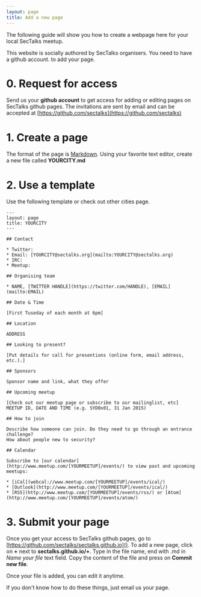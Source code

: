 ```yaml
---
layout: page
title: Add a new page
---
```


The following guide will show you how to create a webpage here for your local SecTalks meetup.

This website is socially authored by SecTalks organisers. You need to have a github account.
to add your page. 

# 0. Request for access

Send us your **github account** to get access for adding or editing pages on SecTalks github pages.
The invitations are sent by email and can be accepted at [https://github.com/sectalks](https://github.com/sectalks)

# 1. Create a page

The format of the page is [Markdown](http://www.darkcoding.net/software/markdown-quick-reference/). 
Using your favorite text editor, create a new file called **YOURCITY.md**

# 2. Use a template

Use the following template or check out other cities page.
  
    ---
    layout: page
    title: YOURCITY
    ---
        
    ## Contact

    * Twitter:
    * Email: [YOURCITY@sectalks.org](mailto:YOURCITY@sectalks.org)
    * IRC:
    * Meetup:

    ## Organising team
    
    * NAME, [TWITTER HANDLE](https://twitter.com/HANDLE), [EMAIL](mailto:EMAIL)
    
    ## Date & Time
    
    [First Tuseday of each month at 6pm]
    
    ## Location
    
    ADDRESS
    
    ## Looking to present?
    
    [Put details for call for presentions (online form, email address, etc.).]
    
    ## Sponsors
    
    Sponsor name and link, what they offer

    ## Upcoming meetup
    
    [Check out our meetup page or subscribe to our mailinglist, etc]
    MEETUP ID, DATE AND TIME (e.g. SYD0x01, 31 Jan 2015)
    
    ## How to join
    
    Describe how someone can join. Do they need to go through an entrance challenge? 
    How about people new to security?     

    ## Calendar 

    Subscribe to [our calendar](http://www.meetup.com/[YOURMEETUP]/events/) to view past and upcoming meetups:

    * [iCal](webcal://www.meetup.com/[YOURMEETUP]/events/ical/)
    * [Outlook](http://www.meetup.com/[YOURMEETUP]/events/ical/)
    * [RSS](http://www.meetup.com/[YOURMEETUP]/events/rss/) or [Atom](http://www.meetup.com/[YOURMEETUP]/events/atom/)

# 3. Submit your page

Once you get your access to SecTalks github pages, go to [https://github.com/sectalks/sectalks.github.io]().
To add a new page, click on **+** next to **sectalks.github.io/+**. 
Type in the file name, end with .md in *Name your file* text field.
Copy the content of the file and press on **Commit new file**.

Once your file is added, you can edit it anytime.

If you don't know how to do these things, just email us your page.
